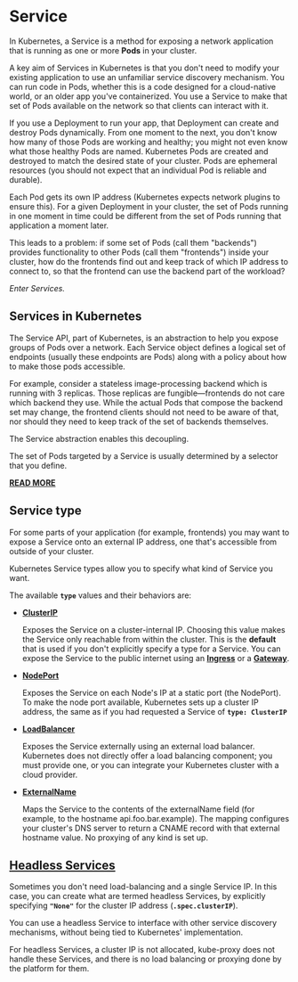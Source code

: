 # Service

In Kubernetes, a Service is a method for exposing a network application that is running as one or more **Pods** in your cluster.

A key aim of Services in Kubernetes is that you don't need to modify your existing application to use an unfamiliar service discovery mechanism. You can run code in Pods, whether this is a code designed for a cloud-native world, or an older app you've containerized. You use a Service to make that set of Pods available on the network so that clients can interact with it.

If you use a Deployment to run your app, that Deployment can create and destroy Pods dynamically. From one moment to the next, you don't know how many of those Pods are working and healthy; you might not even know what those healthy Pods are named. Kubernetes Pods are created and destroyed to match the desired state of your cluster. Pods are ephemeral resources (you should not expect that an individual Pod is reliable and durable).

Each Pod gets its own IP address (Kubernetes expects network plugins to ensure this). For a given Deployment in your cluster, the set of Pods running in one moment in time could be different from the set of Pods running that application a moment later.

This leads to a problem: if some set of Pods (call them "backends") provides functionality to other Pods (call them "frontends") inside your cluster, how do the frontends find out and keep track of which IP address to connect to, so that the frontend can use the backend part of the workload?

*Enter Services.*

## Services in Kubernetes

The Service API, part of Kubernetes, is an abstraction to help you expose groups of Pods over a network. Each Service object defines a logical set of endpoints (usually these endpoints are Pods) along with a policy about how to make those pods accessible.

For example, consider a stateless image-processing backend which is running with 3 replicas. Those replicas are fungible—frontends do not care which backend they use. While the actual Pods that compose the backend set may change, the frontend clients should not need to be aware of that, nor should they need to keep track of the set of backends themselves.

The Service abstraction enables this decoupling.

The set of Pods targeted by a Service is usually determined by a selector that you define.

**[READ MORE](https://kubernetes.io/docs/concepts/services-networking/service/)**

## Service type

For some parts of your application (for example, frontends) you may want to expose a Service onto an external IP address, one that's accessible from outside of your cluster.

Kubernetes Service types allow you to specify what kind of Service you want.

The available **`type`** values and their behaviors are:

- **[ClusterIP](ClusterIP/README.md)**

  Exposes the Service on a cluster-internal IP. Choosing this value makes the Service only reachable from within the cluster. This is the **default** that is used if you don't explicitly specify a type for a Service. You can expose the Service to the public internet using an **[Ingress](./extra/Ingress/README.md)** or a **[Gateway](./extra/Gateway/README.md)**.

- **[NodePort](NodePort/README.md)**

  Exposes the Service on each Node's IP at a static port (the NodePort). To make the node port available, Kubernetes sets up a cluster IP address, the same as if you had requested a Service of **`type: ClusterIP`**

- **[LoadBalancer](LoadBalancer/README.md)**

  Exposes the Service externally using an external load balancer. Kubernetes does not directly offer a load balancing component; you must provide one, or you can integrate your Kubernetes cluster with a cloud provider.

- **[ExternalName](./ExternalName/)**

  Maps the Service to the contents of the externalName field (for example, to the hostname api.foo.bar.example). The mapping configures your cluster's DNS server to return a CNAME record with that external hostname value. No proxying of any kind is set up.

## [Headless Services](./Headless/README.md)

Sometimes you don't need load-balancing and a single Service IP. In this case, you can create what are termed headless Services, by explicitly specifying **`"None"`** for the cluster IP address (**`.spec.clusterIP`**).

You can use a headless Service to interface with other service discovery mechanisms, without being tied to Kubernetes' implementation.

For headless Services, a cluster IP is not allocated, kube-proxy does not handle these Services, and there is no load balancing or proxying done by the platform for them.